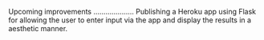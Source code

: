 Upcoming improvements
....................
Publishing a Heroku app using Flask for allowing the user to enter input via the app and display the results in a aesthetic manner.
